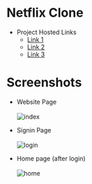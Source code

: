# Netflix Clone
- Project Hosted Links
  - [Link 1](netflix-clone-harsh-solanki21.vercel.app)
  - [Link 2](netflix-clone-phi-one.vercel.app)
  - [Link 3](netflix-clone-git-main-harsh-solanki21.vercel.app)

# Screenshots
- Website Page <br /><br />
![index](https://user-images.githubusercontent.com/52111635/148590386-6e29fec5-e5d5-4585-8ac0-1d90109fa320.png)

- Signin Page <br /><br />
![login](https://user-images.githubusercontent.com/52111635/148589846-af4470eb-44cf-4971-9674-975de922c47e.png)

- Home page (after login) <br /><br />
![home](https://user-images.githubusercontent.com/52111635/148590452-9e5912aa-ee9e-4c38-91c6-832f658101fa.png)
